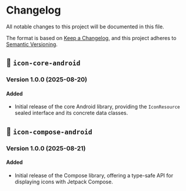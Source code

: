 # Changelog

All notable changes to this project will be documented in this file.

The format is based on [Keep a Changelog](https://keepachangelog.com/en/1.1.0/),
and this project adheres to [Semantic Versioning](https://semver.org/spec/v2.0.0.html).

## 🧊 `icon-core-android`

### **Version 1.0.0 (2025-08-20)**

#### **Added** 
- Initial release of the core Android library, providing the `IconResource` sealed interface and its concrete data classes.

## 🧩 `icon-compose-android`

### **Version 1.0.0 (2025-08-21)**

#### **Added**
- Initial release of the Compose library, offering a type-safe API for displaying icons with Jetpack Compose.
